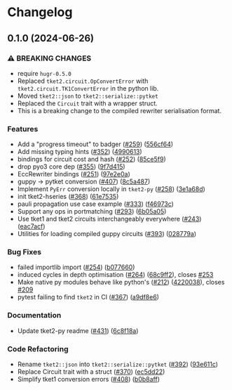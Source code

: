 # Changelog

## 0.1.0 (2024-06-26)


### ⚠ BREAKING CHANGES

* require `hugr-0.5.0`
* Replaced `tket2.circuit.OpConvertError` with `tket2.circuit.TK1ConvertError` in the python lib.
* Moved `tket2::json` to `tket2::serialize::pytket`
* Replaced the `Circuit` trait with a wrapper struct.
* This is a breaking change to the compiled rewriter serialisation format.

### Features

* Add a "progress timeout" to badger ([#259](https://github.com/CQCL/tket2/issues/259)) ([556cf64](https://github.com/CQCL/tket2/commit/556cf64063a080fd8b52d9bdfb9ee911f4c691f0))
* Add missing typing hints ([#352](https://github.com/CQCL/tket2/issues/352)) ([4990613](https://github.com/CQCL/tket2/commit/49906139b2758899b9cc9a3205b55d193a570950))
* bindings for circuit cost and hash ([#252](https://github.com/CQCL/tket2/issues/252)) ([85ce5f9](https://github.com/CQCL/tket2/commit/85ce5f9aa1233d0837d93f7666e58a318aba01ae))
* drop pyo3 core dep ([#355](https://github.com/CQCL/tket2/issues/355)) ([9f7d415](https://github.com/CQCL/tket2/commit/9f7d415c93a7db62c548587975265d29beca49e4))
* EccRewriter bindings ([#251](https://github.com/CQCL/tket2/issues/251)) ([97e2e0a](https://github.com/CQCL/tket2/commit/97e2e0ae57d7bf2029831f2a6404e62bf2d62251))
* guppy → pytket conversion ([#407](https://github.com/CQCL/tket2/issues/407)) ([8c5a487](https://github.com/CQCL/tket2/commit/8c5a48772384d8f9f6b2c75cae020c3d3e4cdc6e))
* Implement `PyErr` conversion locally in `tket2-py` ([#258](https://github.com/CQCL/tket2/issues/258)) ([3e1a68d](https://github.com/CQCL/tket2/commit/3e1a68dd153439f4d25d0bc18b6ba7721f1c49ce))
* init tket2-hseries ([#368](https://github.com/CQCL/tket2/issues/368)) ([61e7535](https://github.com/CQCL/tket2/commit/61e7535dc909faf72d10967001725dc3a52bde08))
* pauli propagation use case example ([#333](https://github.com/CQCL/tket2/issues/333)) ([f46973c](https://github.com/CQCL/tket2/commit/f46973c0bc482121df41e48d1d94fc40d99cdf94))
* Support any ops in portmatching ([#293](https://github.com/CQCL/tket2/issues/293)) ([6b05a05](https://github.com/CQCL/tket2/commit/6b05a05a3251715cf19f6f08b4b7a8a8e1558f1c))
* Use tket1 and tket2 circuits interchangeably everywhere ([#243](https://github.com/CQCL/tket2/issues/243)) ([eac7acf](https://github.com/CQCL/tket2/commit/eac7acf9fd4cee513db4a75dab22f0600f7e0cc6))
* Utilities for loading compiled guppy circuits ([#393](https://github.com/CQCL/tket2/issues/393)) ([028779a](https://github.com/CQCL/tket2/commit/028779af447b6302e31b338a294e465817c8bfc0))


### Bug Fixes

* failed importlib import ([#254](https://github.com/CQCL/tket2/issues/254)) ([b077660](https://github.com/CQCL/tket2/commit/b07766011e5c2fd8c4e8984335858c6d50a9f37b))
* induced cycles in depth optimisation ([#264](https://github.com/CQCL/tket2/issues/264)) ([68c9ff2](https://github.com/CQCL/tket2/commit/68c9ff2002c36fe1000e9ee1388599f5c08c3e8d)), closes [#253](https://github.com/CQCL/tket2/issues/253)
* Make native py modules behave like python's ([#212](https://github.com/CQCL/tket2/issues/212)) ([4220038](https://github.com/CQCL/tket2/commit/422003820136d08ccf315586be5faa2fac6b26ee)), closes [#209](https://github.com/CQCL/tket2/issues/209)
* pytest failing to find `tket2` in CI ([#367](https://github.com/CQCL/tket2/issues/367)) ([a9df8e6](https://github.com/CQCL/tket2/commit/a9df8e6e087e41707e35080fa3feb6a29b10faeb))


### Documentation

* Update tket2-py readme ([#431](https://github.com/CQCL/tket2/issues/431)) ([6c8f18a](https://github.com/CQCL/tket2/commit/6c8f18a08da2c98776e619b16096a062caafe8ad))


### Code Refactoring

* Rename `tket2::json` into `tket2::serialize::pytket` ([#392](https://github.com/CQCL/tket2/issues/392)) ([93e611c](https://github.com/CQCL/tket2/commit/93e611c2fe414d46e129974fcf0edb0c3c004e97))
* Replace Circuit trait with a struct ([#370](https://github.com/CQCL/tket2/issues/370)) ([ec5dd22](https://github.com/CQCL/tket2/commit/ec5dd2269d5b28a0f3399ad00549643d35502c0d))
* Simplify tket1 conversion errors ([#408](https://github.com/CQCL/tket2/issues/408)) ([b0b8aff](https://github.com/CQCL/tket2/commit/b0b8aff269d7572940e3dd67a20537e768890f07))

